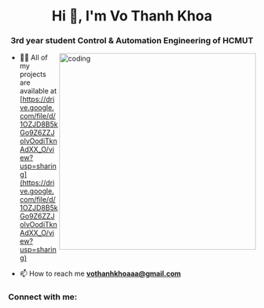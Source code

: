 <h1 align="center">Hi 👋, I'm Vo Thanh Khoa</h1>
<h3 align="center">3rd year student Control & Automation Engineering of HCMUT</h3>
<img align = "right" alt = "coding" width ="400" src = "https://camo.githubusercontent.com/cae12fddd9d6982901d82580bdf321d81fb299141098ca1c2d4891870827bf17/68747470733a2f2f6d69726f2e6d656469756d2e636f6d2f6d61782f313336302f302a37513379765349765f7430696f4a2d5a2e676966" >

- 👨‍💻 All of my projects are available at [https://drive.google.com/file/d/1OZJD8B5kGo9Z6ZZJolvOodiTknAdXX_O/view?usp=sharing](https://drive.google.com/file/d/1OZJD8B5kGo9Z6ZZJolvOodiTknAdXX_O/view?usp=sharing)

- 📫 How to reach me **vothanhkhoaaa@gmail.com**

<h3 align="left">Connect with me:</h3>
<p align="left">
</p>


